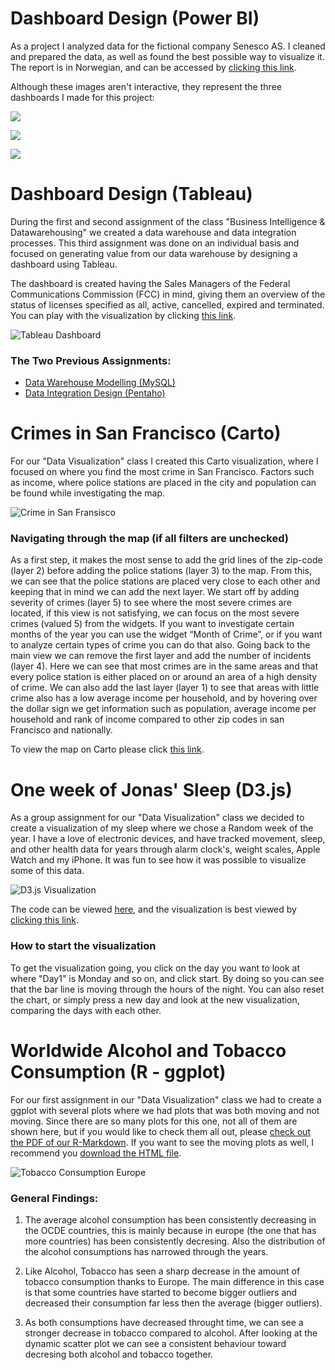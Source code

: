 # Dashboard Design (Power BI)
As a project I analyzed data for the fictional company Senesco AS. I cleaned and prepared the data, as well as found the best possible way to visualize it. The report is in Norwegian, and can be accessed by [clicking this link](https://github.com/Jonashellevang/IE_MBD_2020/blob/master/Data%20Analysis%20(Power%20BI)/Senesco%20Case.pdf).

Although these images aren't interactive, they represent the three dashboards I made for this project:

![](https://github.com/Jonashellevang/IE_MBD_2020/blob/master/Data%20Visualization%20(Tableau%2CR%2CCarto%2CD3.js)/Dashboard%20Design%20(Power%20BI)/Dashboard%201.png)

![](https://github.com/Jonashellevang/IE_MBD_2020/blob/master/Data%20Visualization%20(Tableau%2CR%2CCarto%2CD3.js)/Dashboard%20Design%20(Power%20BI)/Dashboard%203.png)

![](https://github.com/Jonashellevang/IE_MBD_2020/blob/master/Data%20Visualization%20(Tableau%2CR%2CCarto%2CD3.js)/Dashboard%20Design%20(Power%20BI)/Dashboard%202.png)

# Dashboard Design (Tableau)
During the first and second assignment of the class "Business Intelligence & Datawarehousing" we created a data warehouse and data integration processes. This third assignment was done on an individual basis and focused on generating value from our data warehouse by designing a dashboard using Tableau.

The dashboard is created having the Sales Managers of the Federal Communications Commission (FCC) in mind, giving them an overview of the status of licenses specified as all, active, cancelled, expired and terminated. You can play with the visualization by clicking [this link](https://public.tableau.com/profile/jonas.hellevang#!/vizhome/FederalCommunicationsCommissionCustomersandAntennas/Dashboard).

![Tableau Dashboard](https://github.com/Jonashellevang/IE_MBD_2020/blob/master/Data%20Visualization%20(Tableau,R,Carto,D3.js)/Dashboard%20Design%20(Tableau)/Dashboard.png)

### The Two Previous Assignments:
* [Data Warehouse Modelling (MySQL)](https://github.com/Jonashellevang/IE_MBD_2020/tree/master/Data%20Warehouse%20Modelling%20(MySQL))
* [Data Integration Design (Pentaho)](https://github.com/Jonashellevang/IE_MBD_2020/tree/master/Data%20Integration%20Design%20(Pentaho))

# Crimes in San Francisco (Carto)
For our "Data Visualization" class I created this Carto visualization, where I focused on where you find the most crime in San Francisco. Factors such as income, where police stations are placed in the city and population can be found while investigating the map.

![Crime in San Fransisco](Carto.png)

### Navigating through the map (if all filters are unchecked)
As a first step, it makes the most sense to add the grid lines of the zip-code (layer 2) before adding the police stations (layer 3) to the map. From this, we can see that the police stations are placed very close to each other and keeping that in mind we can add the next layer. We start off by adding severity of crimes (layer 5) to see where the most severe crimes are located, if this view is not satisfying, we can focus on the most severe crimes (valued 5)
from the widgets. If you want to investigate certain months of the year you can use the widget “Month of Crime”, or if you want to analyze certain types of crime you can do that also. Going back to the main view we can remove the first layer and add the number of incidents (layer 4). Here we can see that most crimes are in the same areas and that every police station is either placed on or around an area of a high density of crime. We can also add the last layer (layer 1) to see that areas with little crime also has a low average income per household, and by hovering over the dollar sign we get information such as population, average income per household and rank of income compared to other zip codes in san Francisco and nationally.

To view the map on Carto please click [this link](https://jonashellevang.carto.com/builder/254d481d-e282-47d8-90cb-10e64c8e259a/embed).

# One week of Jonas' Sleep (D3.js)
As a group assignment for our "Data Visualization" class we decided to create a visualization of my sleep where we chose a Random week of the year. I have a love of electronic devices, and have tracked movement, sleep, and other health data for years through alarm clock's, weight scales, Apple Watch and my iPhone. It was fun to see how it was possible to visualize some of this data.

![D3.js Visualization](D3.png)

The code can be viewed [here](http://bl.ocks.org/Jonashellevang/03ec4d5e4593a451445e8726076dbe61), and the visualization is best viewed by [clicking this link](http://bl.ocks.org/Jonashellevang/raw/03ec4d5e4593a451445e8726076dbe61/).

### How to start the visualization
To get the visualization going, you click on the day you want to look at where "Day1" is Monday and so on, and click start. By doing so you can see that the bar line is moving through the hours of the night. You can also reset the chart, or simply press a new day and look at the new visualization, comparing the days with each other.

# Worldwide Alcohol and Tobacco Consumption (R - ggplot)
For our first assignment in our "Data Visualization" class we had to create a ggplot with several plots where we had plots that was both moving and not moving. Since there are so many plots for this one, not all of them are shown here, but if you would like to check them all out, please [check out the PDF of our R-Markdown](https://github.com/Jonashellevang/IE_MBD_2020/blob/master/Data%20Visualization%20(Tableau%2CR%2CCarto%2CD3.js)/R%20-%20ggplot/Worldwide%20Alcohol%20and%20Tobacco%20Consumption.pdf). If you want to see the moving plots as well, I recommend you [download the HTML file](https://github.com/Jonashellevang/IE_MBD_2020/blob/master/Data%20Visualization%20(Tableau%2CR%2CCarto%2CD3.js)/R%20-%20ggplot/Worldwide%20Alcohol%20and%20Tobacco%20Consumption.html).

![Tobacco Consumption Europe](https://github.com/Jonashellevang/IE_MBD_2020/blob/master/Data%20Visualization%20(Tableau%2CR%2CCarto%2CD3.js)/R%20-%20ggplot/Tobacco%20Consumption%20Europe.png)

### General Findings:

1. The average alcohol consumption has been consistently decreasing in the OCDE countries, this is mainly because in europe (the one that has more countries) has been consistently decresing. Also the distribution of the alcohol consumptions has narrowed through the years.


2. Like Alcohol, Tobacco has seen a sharp decrease in the amount of tobacco consumption thanks to Europe. The main difference in this case is that some countries have started to become bigger outliers and decreased their consumption far less then the average (bigger outliers).


3. As both consumptions have decreased throught time, we can see a stronger decrease in tobacco compared to alcohol. After looking at the dynamic scatter plot we can see a consistent behaviour toward decresing both alcohol and tobacco together.
